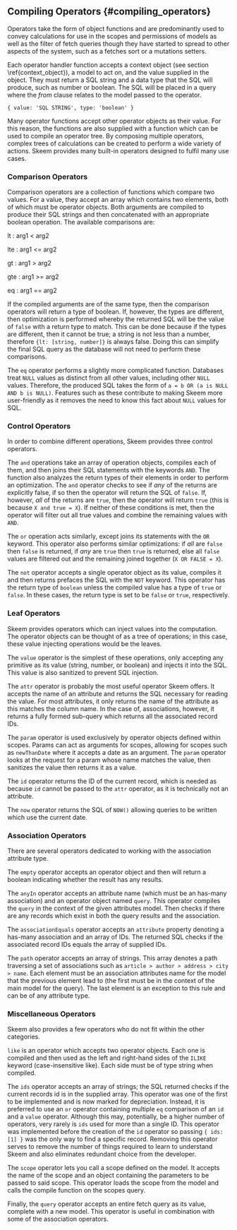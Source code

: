 ## Compiling Operators {#compiling_operators}

Operators take the form of object functions and are predominantly used to convey calculations for use in the scopes and permissions of models as well as the filter of fetch queries though they have started to spread to other aspects of the system, such as a fetches sort or a mutations setters.

Each operator handler function accepts a context object (see section \ref{context_object}), a model to act on, and the value supplied in the object. They must return a SQL string and a data type that the SQL will produce, such as number or boolean. The SQL will be placed in a query where the _from_ clause relates to the model passed to the operator.

```{.javascript caption="The return of an operator function"}
{ value: 'SQL STRING', type: 'boolean' }
```

Many operator functions accept other operator objects as their value. For this reason, the functions are also supplied with a function which can be used to compile an operator tree. By composing multiple operators, complex trees of calculations can be created to perform a wide variety of actions. Skeem provides many built-in operators designed to fulfil many use cases.

### Comparison Operators

Comparison operators are a collection of functions which compare two values. For a value, they accept an array which contains two elements, both of which must be operator objects. Both arguments are compiled to produce their SQL strings and then concatenated with an appropriate boolean operation. The available comparisons are:

lt
: arg1 < arg2

lte
: arg1 <= arg2

gt
: arg1 > arg2

gte
: arg1 >= arg2

eq
: arg1 == arg2

If the compiled arguments are of the same type, then the comparison operators will return a type of boolean. If, however, the types are different, then optimization is performed whereby the returned SQL will be the value of `false` with a return type to match. This can be done because if the types are different, then it cannot be true; a string is not less than a number, therefore `{lt: [string, number]}` is always false. Doing this can simplify the final SQL query as the database will not need to perform these comparisons.

The `eq` operator performs a slightly more complicated function. Databases treat `NULL` values as distinct from all other values, including other `NULL` values. Therefore, the produced SQL takes the form of `a = b OR (a is NULL AND b is NULL)`. Features such as these contribute to making Skeem more user-friendly as it removes the need to know this fact about `NULL` values for SQL.

### Control Operators

In order to combine different operations, Skeem provides three control operators.

The `and` operations take an array of operation objects, compiles each of them, and then joins their SQL statements with the keywords `AND`. The function also analyzes the return types of their elements in order to perform an optimization. The `and` operator checks to see if _any_ of the returns are explicitly false, if so then the operator will return the SQL of `false`. If, however, _all_ of the returns are `true`, then the operator will return `true` (this is because `X and true = X`). If neither of these conditions is met, then the operator will filter out all true values and combine the remaining values with `AND`.

The `or` operation acts similarly, except joins its statements with the `OR` keyword. This operator also performs similar optimizations: if _all_ are `false` then `false` is returned, if _any_ are `true` then `true` is returned, else all `false` values are filtered out and the remaining joined together (`X OR FALSE = X`).

The `not` operator accepts a single operator object as its value, compiles it and then returns prefaces the SQL with the `NOT` keyword. This operator has the return type of `boolean` unless the compiled value has a type of `true` or `false`. In these cases, the return type is set to be `false` or `true`, respectively.

### Leaf Operators

Skeem provides operators which can inject values into the computation. The operator objects can be thought of as a tree of operations; in this case, these value injecting operations would be the leaves.

The `value` operator is the simplest of these operations, only accepting any primitive as its value (string, number, or boolean) and injects it into the SQL. This value is also sanitized to prevent SQL injection.

The `attr` operator is probably the most useful operator Skeem offers. It accepts the name of an attribute and returns the SQL necessary for reading the value. For most attributes, it only returns the name of the attribute as this matches the column name. In the case of, associations, however, it returns a fully formed sub-query which returns all the associated record IDs.

The `param` operator is used exclusively by operator objects defined within scopes. Params can act as arguments for scopes, allowing for scopes such as `newThanDate` where it accepts a date as an argument. The `param` operator looks at the request for a param whose name matches the value, then sanitizes the value then returns it as a value.

The `id` operator returns the ID of the current record, which is needed as because `id` cannot be passed to the `attr` operator, as it is technically not an attribute.

The `now` operator returns the SQL of `NOW()` allowing queries to be written which use the current date.

### Association Operators

There are several operators dedicated to working with the association attribute type.

The `empty` operator accepts an operator object and then will return a boolean indicating whether the result has any results.

The `anyIn` operator accepts an attribute name (which must be an has-many association) and an operator object named `query`. This operator compiles the `query` in the context of the given attributes model. Then checks if there are any records which exist in both the query results and the association.

The `associationEquals` operator accepts an `attribute` property denoting a has-many association and an array of IDs. The returned SQL checks if the associated record IDs equals the array of supplied IDs.

The `path` operator accepts an array of strings. This array denotes a path traversing a set of associations such as `article > author > address > city > name`. Each element must be an association attributes name for the model that the previous element lead to (the first must be in the context of the main model for the query). The last element is an exception to this rule and can be of any attribute type.

### Miscellaneous Operators

Skeem also provides a few operators who do not fit within the other categories.

`like` is an operator which accepts two operator objects. Each one is compiled and then used as the left and right-hand sides of the `ILIKE` keyword (case-insensitive like). Each side must be of type string when compiled.

The `ids` operator accepts an array of strings; the SQL returned checks if the current records id is in the supplied array. This operator was one of the first to be implemented and is now marked for depreciation. Instead, it is preferred to use an `or` operator containing multiple `eq` comparison of an `id` and a `value` operator. Although this may, potentially, be a higher number of operators, very rarely is `ids` used for more than a single ID. This operator was implemented before the creation of the `id` operator so passing `{ ids: [1] }` was the only way to find a specific record. Removing this operator serves to remove the number of things required to learn to understand Skeem and also eliminates redundant choice from the developer.

The `scope` operator lets you call a scope defined on the model. It accepts the name of the scope and an object containing the parameters to be passed to said scope. This operator loads the scope from the model and calls the compile function on the scopes query.

Finally, the `query` operator accepts an entire fetch query as its value, complete with a new model. This operator is useful in combination with some of the association operators.
